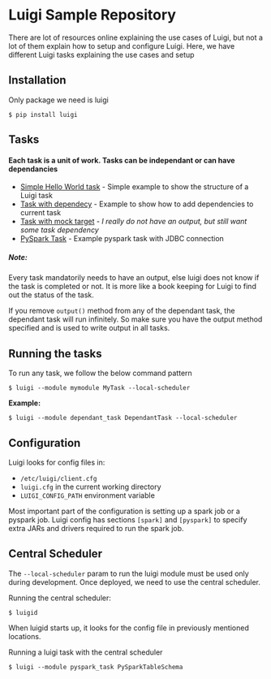 # Luigi Sample Repository

There are lot of resources online explaining the use cases of Luigi, but not
a lot of them explain how to setup and configure Luigi. Here, we have different
Luigi tasks explaining the use cases and setup

## Installation

Only package we need is luigi

```$ pip install luigi```

## Tasks

#### Each task is a unit of work. Tasks can be independant or can have dependancies

* [Simple Hello World task](helloworld_task.py) - Simple example to show the structure of a Luigi task
* [Task with dependecy](dependant_task.py) - Example to show how to add dependencies to current task
* [Task with mock target](mock_target_task.py) - *I really do not have an output, but still want some task dependency*
* [PySpark Task](pyspark_task.py) - Example pyspark task with JDBC connection

##### Note:
Every task mandatorily needs to have an output, else luigi does not know if the task is completed or not. It is more like a book keeping for Luigi to find out the status of the task.

If you remove `output()` method from any of the dependant task, the dependant task will run infinitely. So make sure you have the output method specified and is used to write output in all tasks.

## Running the tasks
To run any task, we follow the below command pattern

```
$ luigi --module mymodule MyTask --local-scheduler
```

**Example:**
```
$ luigi --module dependant_task DependantTask --local-scheduler
```

## Configuration

Luigi looks for config files in:

* `/etc/luigi/client.cfg`
* `luigi.cfg` in the current working directory
* `LUIGI_CONFIG_PATH` environment variable

Most important part of the configuration is setting up a spark job or a pyspark job. Luigi config has sections `[spark]` and `[pyspark]` to specify extra JARs and drivers required to run the spark job.

## Central Scheduler

The `--local-scheduler` param to run the luigi module must be used only during
development. Once deployed, we need to use the central scheduler.

Running the central scheduler:
```
$ luigid
```
When luigid starts up, it looks for the config file in previously mentioned locations.

Running a luigi task with the central scheduler
```
$ luigi --module pyspark_task PySparkTableSchema
```
